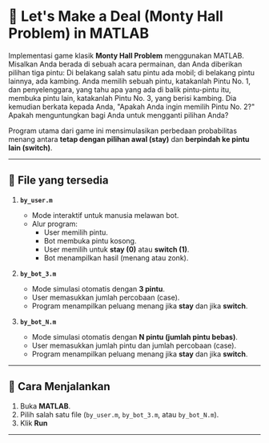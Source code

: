 # 🎲 Let's Make a Deal (Monty Hall Problem) in MATLAB

Implementasi game klasik **Monty Hall Problem** menggunakan MATLAB. 
Misalkan Anda berada di sebuah acara permainan, dan Anda diberikan pilihan tiga pintu: Di belakang salah satu pintu ada mobil; di belakang pintu lainnya, ada kambing. Anda memilih sebuah pintu, katakanlah Pintu No. 1, dan penyelenggara, yang tahu apa yang ada di balik pintu-pintu itu, membuka pintu lain, katakanlah Pintu No. 3, yang berisi kambing. Dia kemudian berkata kepada Anda, "Apakah Anda ingin memilih Pintu No. 2?" Apakah menguntungkan bagi Anda untuk mengganti pilihan Anda?

Program utama dari game ini mensimulasikan perbedaan probabilitas menang antara **tetap dengan pilihan awal (stay)** dan **berpindah ke pintu lain (switch)**.

---

## 📂 File yang tersedia
1. **`by_user.m`**  
   - Mode interaktif untuk manusia melawan bot.  
   - Alur program:  
     - User memilih pintu.  
     - Bot membuka pintu kosong.  
     - User memilih untuk **stay (0)** atau **switch (1)**.  
     - Bot menampilkan hasil (menang atau zonk).

2. **`by_bot_3.m`**  
   - Mode simulasi otomatis dengan **3 pintu**.  
   - User memasukkan jumlah percobaan (case).  
   - Program menampilkan peluang menang jika **stay** dan jika **switch**.

3. **`by_bot_N.m`**  
   - Mode simulasi otomatis dengan **N pintu (jumlah pintu bebas)**.  
   - User memasukkan jumlah pintu dan jumlah percobaan (case).  
   - Program menampilkan peluang menang jika **stay** dan jika **switch**.

---

## 🚀 Cara Menjalankan
1. Buka **MATLAB**.
2. Pilih salah satu file (`by_user.m`, `by_bot_3.m`, atau `by_bot_N.m`).
3. Klik **Run** 

---
